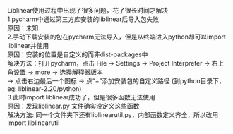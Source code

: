  
 Liblinear使用过程中出现了很多问题，花了很长时间才解决
 <br>
 1.pycharm中通过第三方库安装的liblinear后导入包失败
   <br>原因：未知
<br>
 2.手动下载安装的包在pycharm无法导入，但是从终端进入python却可以import liblinear并使用
   <br>原因：安装的位置是自定义的而非dist-packages中
   <br>解决方法：打开pycharm，点击 File -> Settings -> Project Interpreter -> 右上角设置 -> more -> 选择解释器版本 
   <br>-> 点击右边最后一个图标 -> 点“+”添加安装包的自定义路径 (到python目录下，eg: liblinear-2.20/python)
   <br>
 3.此时import liblinear成功了，但是很多函数无法使用
     <br>原因：发现liblinear.py 文件确实没定义这些函数
     <br>解决方法: 同一个文件夹下还有liblinearutil.py，内部函数定义齐全，所以改用 import liblinearutil
